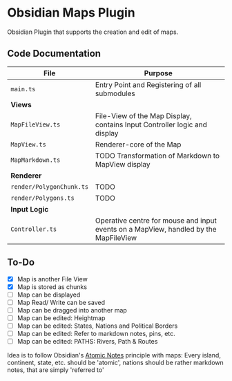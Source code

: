 # Obsidian Maps Plugin

Obsidian Plugin that supports the creation and edit of maps.

## Code Documentation

| File | Purpose |
|-|-|
| `main.ts` | Entry Point and Registering of all submodules |
| **Views** | |
| `MapFileView.ts` | File-View of the Map Display, contains Input Controller logic and display |
| `MapView.ts` | Renderer-core of the Map |
| `MapMarkdown.ts` | TODO Transformation of Markdown to MapView display |
| **Renderer** | |
| `render/PolygonChunk.ts` | TODO |
| `render/Polygons.ts` | TODO |
| **Input Logic** | |
| `Controller.ts` | Operative centre for mouse and input events on a MapView, handled by the MapFileView |

## To-Do

- [x] Map is another File View
- [x] Map is stored as chunks
- [ ] Map can be displayed
- [ ] Map Read/ Write can be saved
- [ ] Map can be dragged into another map
- [ ] Map can be edited: Heightmap
- [ ] Map can be edited: States, Nations and Political Borders
- [ ] Map can be edited: Refer to markdown notes, pins, etc.
- [ ] Map can be edited: PATHS: Rivers, Path & Routes

Idea is to follow Obsidian's [Atomic Notes](https://publish.obsidian.md/alexisrondeau/Atomic+notes) principle with maps: Every island, continent, state, etc. should be 'atomic', nations should be rather markdown notes, that are simply 'referred to'